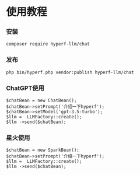 # 使用教程
### 安装

```
composer require hyperf-llm/chat
```
### 发布
```
php bin/hyperf.php vendor:publish hyperf-llm/chat
```
### ChatGPT使用
```
$chatBean = new ChatBean();
$chatBean->setPrompt('介绍一下hyperf');
$chatBean->setModel('gpt-3.5-turbo');
$llm =  LLMFactory::create();
$llm ->send($chatBean);
```

### 星火使用
```
$chatBean = new SparkBean();
$chatBean->setPrompt('介绍一下hyperf');
$llm =  LLMFactory::create();
$llm ->send($chatBean);
```

